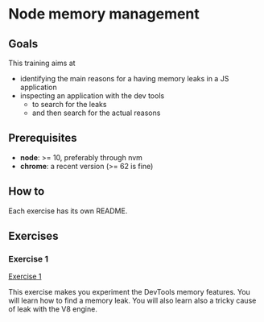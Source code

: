 # Node memory management


## Goals

This training aims at
 - identifying the main reasons for a having memory leaks in a JS application
 - inspecting an application with the dev tools
   - to search for the leaks
   - and then search for the actual reasons


## Prerequisites

 - **node**: >= 10, preferably through nvm
 - **chrome**: a recent version (>= 62 is fine)


## How to

Each exercise has its own README.


## Exercises


### Exercise 1

[Exercise 1](./src/exercise-1)

This exercise makes you experiment the DevTools memory features.
You will learn how to find a memory leak.
You will also learn also a tricky cause of leak with the V8 engine.
